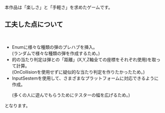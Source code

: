 本作品は「楽しさ」と「手軽さ」を求めたゲームです。<br>
<h2>工夫した点について</h2><br>
<ul>
<li>Enumに様々な種類の弾のプレハブを挿入。<br>(ランダムで様々な種類の弾を作成するため。)</li>
<li>的の当たり判定は弾との「距離」(X,Y,Z軸全ての座標をそれぞれ使用)を取って計算。<br>(OnCollisionを使用せずに疑似的な当たり判定を作りたかったため。)</li>
<li>InputSestemを使用して、さまざまなプラットフォームに対応できるように作成。<p>(多くの人に遊んでもらうためにテスターの幅を広げるため。)</p></li>
</ul>
となります。
